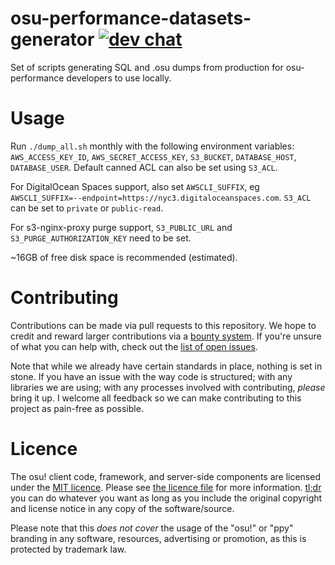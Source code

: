 # osu-performance-datasets-generator [![dev chat](https://discordapp.com/api/guilds/188630481301012481/widget.png?style=shield)](https://discord.gg/ppy)

Set of scripts generating SQL and .osu dumps from production for osu-performance developers to use locally.

# Usage

Run `./dump_all.sh` monthly with the following environment variables: `AWS_ACCESS_KEY_ID`, `AWS_SECRET_ACCESS_KEY`, `S3_BUCKET`, `DATABASE_HOST`, `DATABASE_USER`. Default canned ACL can also be set using `S3_ACL`.

For DigitalOcean Spaces support, also set `AWSCLI_SUFFIX`, eg `AWSCLI_SUFFIX=--endpoint=https://nyc3.digitaloceanspaces.com`. `S3_ACL` can be set to `private` or `public-read`.

For s3-nginx-proxy purge support, `S3_PUBLIC_URL` and `S3_PURGE_AUTHORIZATION_KEY` need to be set.

~16GB of free disk space is recommended (estimated).

# Contributing

Contributions can be made via pull requests to this repository. We hope to credit and reward larger contributions via a [bounty system](https://www.bountysource.com/teams/ppy). If you're unsure of what you can help with, check out the [list of open issues](https://github.com/ppy/osu-performance-datasets-generator/issues).

Note that while we already have certain standards in place, nothing is set in stone. If you have an issue with the way code is structured; with any libraries we are using; with any processes involved with contributing, *please* bring it up. I welcome all feedback so we can make contributing to this project as pain-free as possible.

# Licence

The osu! client code, framework, and server-side components are licensed under the [MIT licence](https://opensource.org/licenses/MIT). Please see [the licence file](LICENCE) for more information. [tl;dr](https://tldrlegal.com/license/mit-license) you can do whatever you want as long as you include the original copyright and license notice in any copy of the software/source.

Please note that this *does not cover* the usage of the "osu!" or "ppy" branding in any software, resources, advertising or promotion, as this is protected by trademark law.
